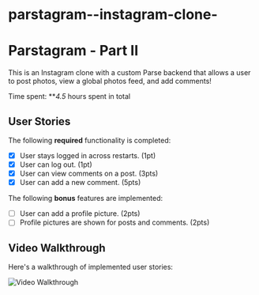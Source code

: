 # parstagram--instagram-clone-

# Parstagram - Part II

This is an Instagram clone with a custom Parse backend that allows a user to post photos, view a global photos feed, and add comments!

Time spent: ***4.5* hours spent in total

## User Stories

The following **required** functionality is completed:

- [X] User stays logged in across restarts. (1pt)
- [X] User can log out. (1pt)
- [X] User can view comments on a post. (3pts)
- [X] User can add a new comment. (5pts)

The following **bonus** features are implemented:

- [ ] User can add a profile picture. (2pts)
- [ ] Profile pictures are shown for posts and comments. (2pts)

## Video Walkthrough

Here's a walkthrough of implemented user stories:

<img src='parstagram-instragram-clone_record(2).gif' title='Video Walkthrough' width='' alt='Video Walkthrough' />
